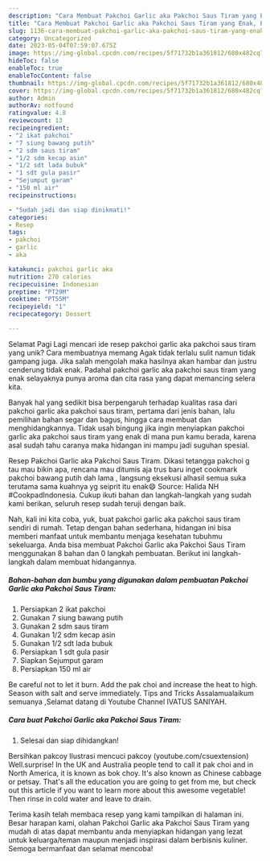 ```yaml
---
description: "Cara Membuat Pakchoi Garlic aka Pakchoi Saus Tiram yang Enak, Enak"
title: "Cara Membuat Pakchoi Garlic aka Pakchoi Saus Tiram yang Enak, Enak"
slug: 1136-cara-membuat-pakchoi-garlic-aka-pakchoi-saus-tiram-yang-enak-enak
category: Uncategorized
date: 2023-05-04T07:59:07.675Z
image: https://img-global.cpcdn.com/recipes/5f71732b1a361812/680x482cq70/pakchoi-garlic-aka-pakchoi-saus-tiram-foto-resep-utama.jpg
hideToc: false
enableToc: true
enableTocContent: false
thumbnail: https://img-global.cpcdn.com/recipes/5f71732b1a361812/680x482cq70/pakchoi-garlic-aka-pakchoi-saus-tiram-foto-resep-utama.jpg
cover: https://img-global.cpcdn.com/recipes/5f71732b1a361812/680x482cq70/pakchoi-garlic-aka-pakchoi-saus-tiram-foto-resep-utama.jpg
author: Admin
authorAv: notfound
ratingvalue: 4.8
reviewcount: 13
recipeingredient:
- "2 ikat pakchoi"
- "7 siung bawang putih"
- "2 sdm saus tiram"
- "1/2 sdm kecap asin"
- "1/2 sdt lada bubuk"
- "1 sdt gula pasir"
- "Sejumput garam"
- "150 ml air"
recipeinstructions:

- "Sudah jadi dan siap dinikmati!"
categories:
- Resep
tags:
- pakchoi
- garlic
- aka

katakunci: pakchoi garlic aka 
nutrition: 270 calories
recipecuisine: Indonesian
preptime: "PT29M"
cooktime: "PT55M"
recipeyield: "1"
recipecategory: Dessert

---
```



Selamat Pagi Lagi mencari ide resep pakchoi garlic aka pakchoi saus tiram yang unik? Cara membuatnya memang Agak tidak terlalu sulit namun tidak gampang juga. Jika salah mengolah maka hasilnya akan hambar dan justru cenderung tidak enak. Padahal pakchoi garlic aka pakchoi saus tiram yang enak selayaknya punya aroma dan cita rasa yang dapat memancing selera kita.


Banyak hal yang sedikit bisa berpengaruh terhadap kualitas rasa dari pakchoi garlic aka pakchoi saus tiram, pertama dari jenis bahan, lalu pemilihan bahan segar dan bagus, hingga cara membuat dan menghidangkannya. Tidak usah bingung jika ingin menyiapkan pakchoi garlic aka pakchoi saus tiram yang enak di mana pun kamu berada, karena asal sudah tahu caranya maka hidangan ini mampu jadi suguhan spesial.

Resep Pakchoi Garlic aka Pakchoi Saus Tiram. Dikasi tetangga pakchoi g tau mau bikin apa, rencana mau ditumis aja trus baru inget cookmark pakchoi bawang putih dah lama , langsung eksekusi alhasil semua suka terutama sama kuahnya yg seiprit itu enak😄 Source: Halida NH #CookpadIndonesia. Cukup ikuti bahan dan langkah-langkah yang sudah kami berikan, seluruh resep sudah teruji dengan baik.


Nah, kali ini kita coba, yuk, buat pakchoi garlic aka pakchoi saus tiram sendiri di rumah. Tetap dengan bahan sederhana, hidangan ini bisa memberi manfaat untuk membantu menjaga kesehatan tubuhmu sekeluarga. Anda bisa membuat Pakchoi Garlic aka Pakchoi Saus Tiram menggunakan 8 bahan dan 0 langkah pembuatan. Berikut ini langkah-langkah dalam membuat hidangannya.

<!--inarticleads1-->

##### Bahan-bahan dan bumbu yang digunakan dalam pembuatan Pakchoi Garlic aka Pakchoi Saus Tiram:

1. Persiapkan 2 ikat pakchoi
1. Gunakan 7 siung bawang putih
1. Gunakan 2 sdm saus tiram
1. Gunakan 1/2 sdm kecap asin
1. Gunakan 1/2 sdt lada bubuk
1. Persiapkan 1 sdt gula pasir
1. Siapkan Sejumput garam
1. Persiapkan 150 ml air


Be careful not to let it burn. Add the pak choi and increase the heat to high. Season with salt and serve immediately. Tips and Tricks Assalamualaikum semuanya ,Selamat datang di Youtube Channel IVATUS SANIYAH. 

<!--inarticleads2-->

##### Cara buat Pakchoi Garlic aka Pakchoi Saus Tiram:


1. Selesai dan siap dihidangkan!

Bersihkan pakcoy Ilustrasi mencuci pakcoy (youtube.com/csuextension) Well.surprise! In the UK and Australia people tend to call it pak choi and in North America, it is known as bok choy. It&#39;s also known as Chinese cabbage or petsay. That&#39;s all the education you are going to get from me, but check out this article if you want to learn more about this awesome vegetable! Then rinse in cold water and leave to drain. 

Terima kasih telah membaca resep yang kami tampilkan di halaman ini. Besar harapan kami, olahan Pakchoi Garlic aka Pakchoi Saus Tiram yang mudah di atas dapat membantu anda menyiapkan hidangan yang lezat untuk keluarga/teman maupun menjadi inspirasi dalam berbisnis kuliner. Semoga bermanfaat dan selamat mencoba!
